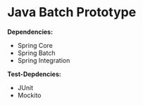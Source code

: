 Java Batch Prototype
==============

**Dependencies:**

- Spring Core
- Spring Batch
- Spring Integration

**Test-Depdencies:**

- JUnit
- Mockito
